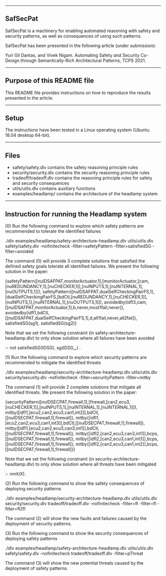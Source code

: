 -----------------------------------------------------------------
SafSecPat
-----------------------------------------------------------------
SafSecPat is a machinery for enabling automated reasoning with safety and security patterns, as well as consequences of using such patterns.

SafSecPat has been presented in the following article (under submission):

Yuri Gil Dantas, and Vivek Nigam. Automating Safety and Security Co-Design through Semantically-Rich Architectural Patterns, TCPS 2021.

-----------------------------------------------------------------
Purpose of this README file
-----------------------------------------------------------------
This README file provides instructions on how to reproduce the results presented in the article. 

-----------------------------------------------------------------
Setup
-----------------------------------------------------------------
The instructions have been tested in a Linux operating system (Ubuntu 18.04 desktop 64-bit).

-----------------------------------------------------------------
Files
-----------------------------------------------------------------
- safety/safety.dlv contains the safety reasoning principle rules
- security/security.dlv contains the security reasoning principle rules
- tradeoff/tradeoff.dlv contains the reasoning principle rules for safety and security consequences
- utils/utils.dlv contains auxiliary functions 
- examples/headlamp/ contains the architecture of the headlamp system

-----------------------------------------------------------------
Instruction for running the Headlamp system
-----------------------------------------------------------------
(0) Run the following command to explore which safety patterns are recommended to tolerate the identified failures

./dlv examples/headlamp/safety-architecture-headlamp.dlv utils/utils.dlv safety/safety.dlv -nofinitecheck -filter=safetyPattern -filter=satisfiedSG -filter=avoided

The command (0) will provide 3 complete solutions that satisfied the defined safety goals tolerate all identified failures. We present the following solution in the paper:

{safetyPattern([nuIDSAFPAT,monitorActuator,1],[monitorActuator,[cam,[nuREDUNDANCY,1],[nuCHECKER,1]],[nuINPUTS,1],[nuINTERNAL,1],[nuOUTPUTS,1]]), safetyPattern([nuIDSAFPAT,dualSelfCheckingPairFS,1],[dualSelfCheckingPairFS,[bdCtl,[nuREDUNDANCY,1],[nuCHECKER,1]],[nuINPUTS,1],[nuINTERNAL,1],[nuOUTPUTS,1]]), avoidedby(idfl3,cam,[[nuIDSAFPAT,monitorActuator,1],b,never,most1fail,never]), avoidedby(idfl1,bdCtl,[[nuIDSAFPAT,dualSelfCheckingPairFS,1],d,all1fail,never,all2fail]), satisfiedSG(sg1), satisfiedSG(sg2)}

Note that we set the following constraint (in safety-architecture-headlamp.dlv) to only show solution where all failures have been avoided

:- not satisfiedSG(IDSG), sg(IDSG,_) .

(1) Run the following command to explore which security patterns are recommended to mitigate the identified threats

./dlv examples/headlamp/security-architecture-headlamp.dlv utils/utils.dlv security/security.dlv -nofinitecheck -filter=securityPattern -filter=mitby

The command (1) will provide 2 complete solutions that mitigate all identified threats. We present the following solution in the paper: 

{securityPattern([nuIDSECPAT,firewall,1],[firewall,[can2,ecu3,[nuCHECKER,1]],[nuINPUTS,1],[nuINTERNAL,1],[nuINTERNAL,1]]), mitby([idfl1,[ecu2,can2,ecu3,can1,int2]],bdCtl,[[nuIDSECPAT,firewall,1],firewall]), mitby([idfl1,[ecu2,can2,ecu3,can1,int3]],bdCtl,[[nuIDSECPAT,firewall,1],firewall]), mitby([idfl1,[ecu2,can2,ecu3,can3,int1]],bdCtl,[[nuIDSECPAT,firewall,1],firewall]), mitby([idfl2,[can2,ecu3,can3,int1]],bcps,[[nuIDSECPAT,firewall,1],firewall]), mitby([idfl2,[can2,ecu3,can1,int3]],bcps,[[nuIDSECPAT,firewall,1],firewall]), mitby([idfl2,[can2,ecu3,can1,int2]],bcps,[[nuIDSECPAT,firewall,1],firewall])}


Note that we set the following constraint (in security-architecture-headlamp.dlv) to only show solution where all threats have been mitigated

:- nmit(X).

(2) Run the following command to show the safety consequences of deploying security patterns

./dlv examples/headlamp/security-architecture-headlamp.dlv utils/utils.dlv security/security.dlv tradeoff/tradeoff.dlv -nofinitecheck -filter=ft -filter=fl -filter=ft2fl

The command (2) will show the new faults and failures caused by the deployment of security patterns.

(3) Run the following command to show the security consequences of deploying safety patterns

./dlv examples/headlamp/safety-architecture-headlamp.dlv utils/utils.dlv safety/safety.dlv -nofinitecheck tradeoff/tradeoff.dlv -filter=pThreat

The command (3) will show the new potential threats caused by the deployment of safety patterns.

